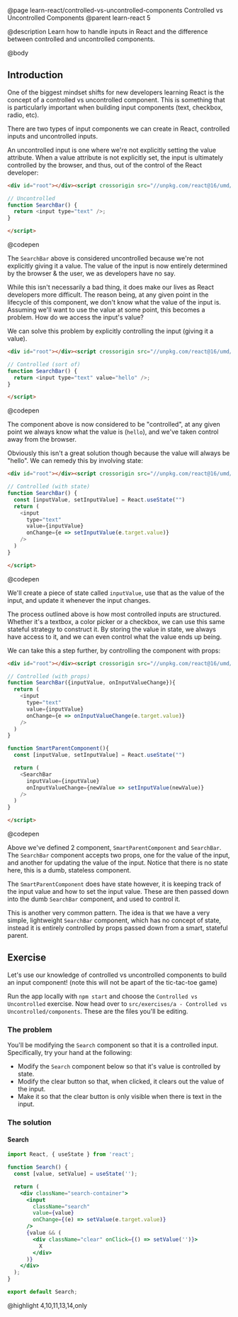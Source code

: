 @page learn-react/controlled-vs-uncontrolled-components Controlled vs Uncontrolled Components
@parent learn-react 5

@description Learn how to handle inputs in React and the difference between controlled and uncontrolled components.

@body

## Introduction 

One of the biggest mindset shifts for new developers learning React is the concept of a controlled vs uncontrolled component. This is something that is particularly important when building input components (text, checkbox, radio, etc).

There are two types of input components we can create in React, controlled inputs and uncontrolled inputs.

An uncontrolled input is one where we're not explicitly setting the value attribute. When a value attribute is not explicitly set, the input is ultimately controlled by the browser, and thus, out of the control of the React developer:

```html
<div id="root"></div><script crossorigin src="//unpkg.com/react@16/umd/react.development.js"></script><script crossorigin src="//unpkg.com/react-dom@16/umd/react-dom.development.js"></script><script type="jsx">ReactDOM.render(<SearchBar />,document.getElementById('root'));

// Uncontrolled
function SearchBar() {
  return <input type="text" />;
}

</script>
```
@codepen

The `SearchBar` above is considered uncontrolled because we're not explicitly giving it a value. The value of the input is now entirely determined by the browser & the user, we as developers have no say.

While this isn't necessarily a bad thing, it does make our lives as React developers more difficult. The reason being, at any given point in the lifecycle of this component, we don't know what the value of the input is. Assuming we'll want to use the value at some point, this becomes a problem. How do we access the input's value?

We can solve this problem by explicitly controlling the input (giving it a value).

```html  title="When we provide a value, we're controlling the input" subtitle="In this case, the user can't type anything"
<div id="root"></div><script crossorigin src="//unpkg.com/react@16/umd/react.development.js"></script><script crossorigin src="//unpkg.com/react-dom@16/umd/react-dom.development.js"></script><script type="jsx">ReactDOM.render(<SearchBar />,document.getElementById('root'));

// Controlled (sort of)
function SearchBar() {
  return <input type="text" value="hello" />;
}

</script>
```
@codepen

The component above is now considered to be "controlled", at any given point we always know what the value is (`hello`), and we've taken control away from the browser.

Obviously this isn't a great solution though because the value will always be "hello". We can remedy this by involving state:

```html
<div id="root"></div><script crossorigin src="//unpkg.com/react@16/umd/react.development.js"></script><script crossorigin src="//unpkg.com/react-dom@16/umd/react-dom.development.js"></script><script type="jsx">ReactDOM.render(<SearchBar />,document.getElementById('root'));

// Controlled (with state)
function SearchBar() {
  const [inputValue, setInputValue] = React.useState("")
  return (
    <input
      type="text"
      value={inputValue}
      onChange={e => setInputValue(e.target.value)}
    />
  )
}

</script>
```
@codepen

We'll create a piece of state called `inputValue`, use that as the value of the input, and update it whenever the input changes.

The process outlined above is how most controlled inputs are structured. Whether it's a textbox, a color picker or a checkbox, we can use this same stateful strategy to construct it. By storing the value in state, we always have access to it, and we can even control what the value ends up being.

We can take this a step further, by controlling the component with props:

```html 1:21 title="It's common to let a smart 'parent' component control the values"
<div id="root"></div><script crossorigin src="//unpkg.com/react@16/umd/react.development.js"></script><script crossorigin src="//unpkg.com/react-dom@16/umd/react-dom.development.js"></script><script type="jsx">ReactDOM.render(<SmartParentComponent />,document.getElementById('root'));

// Controlled (with props)
function SearchBar({inputValue, onInputValueChange}){
  return (
    <input
      type="text"
      value={inputValue}
      onChange={e => onInputValueChange(e.target.value)}
    />
  )
}

function SmartParentComponent(){
  const [inputValue, setInputValue] = React.useState("")

  return (
    <SearchBar
      inputValue={inputValue}
      onInputValueChange={newValue => setInputValue(newValue)}
    />
  )
}

</script>
```
@codepen

Above we've defined 2 component, `SmartParentComponent` and `SearchBar`. The `SearchBar` component accepts two props, one for the value of the input, and another for updating the value of the input. Notice that there is no state here, this is a dumb, stateless component.

The `SmartParentComponent` does have state however, it is keeping track of the input value and how to set the input value. These are then passed down into the dumb `SearchBar` component, and used to control it. 

This is another very common pattern. The idea is that we have a very simple, lightweight `SearchBar` component, which has no concept of state, instead it is entirely controlled by props passed down from a smart, stateful parent.


## Exercise

Let's use our knowledge of controlled vs uncontrolled components to build an input component! (note this will not be apart of the tic-tac-toe game)

Run the app locally with `npm start` and choose the `Controlled vs Uncontrolled` exercise. Now head over to `src/exercises/a - Controlled vs Uncontrolled/components`. These are the files you'll be editing.

### The problem

You'll be modifying the `Search` component so that it is a controlled input. Specifically, try your hand at the following:

- Modify the `Search` component below so that it's value is controlled by state. 
- Modify the clear button so that, when clicked, it clears out the value of the input. 
- Make it so that the clear button is only visible when there is text in the input.

### The solution

#### Search

```jsx
import React, { useState } from 'react';

function Search() {
  const [value, setValue] = useState('');

  return (
    <div className="search-container">
      <input
        className="search"
        value={value}
        onChange={(e) => setValue(e.target.value)}
      />
      {value && (
        <div className="clear" onClick={() => setValue('')}>
          X
        </div>
      )}
    </div>
  );
}

export default Search;
```
@highlight 4,10,11,13,14,only
